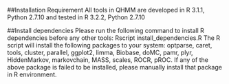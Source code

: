 ##Installation Requirement
All tools in QHMM are developed in R 3.1.1, Python 2.7.10 and tested in R 3.2.2, Python 2.7.10

##Install dependencies
Please run the following command to install R dependencies before any other tools:
            Rscript install_dependencies.R 
The R script will install the following packages to your system:
optparse,
caret,
tools,
cluster,
parallel,
ggplot2,
limma,
Biobase,
doMC,
pamr,
plyr,
HiddenMarkov,
markovchain,
MASS,
scales,
ROCR,
pROC.
If any of the above package is failed to be installed, please manually install that package in R environment. 

